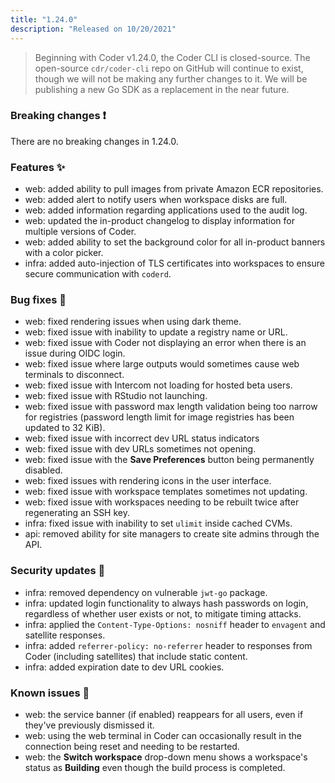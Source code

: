 ```yaml
---
title: "1.24.0"
description: "Released on 10/20/2021"
---
```


> Beginning with Coder v1.24.0, the Coder CLI is closed-source. The open-source
> `cdr/coder-cli` repo on GitHub will continue to exist, though we will not be
> making any further changes to it. We will be publishing a new Go SDK as a
> replacement in the near future.

### Breaking changes ❗

There are no breaking changes in 1.24.0.

### Features ✨

- web: added ability to pull images from private Amazon ECR repositories.
- web: added alert to notify users when workspace disks are full.
- web: added information regarding applications used to the audit log.
- web: updated the in-product changelog to display information for multiple
  versions of Coder.
- web: added ability to set the background color for all in-product banners with
  a color picker.
- infra: added auto-injection of TLS certificates into workspaces to ensure
  secure communication with `coderd`.

### Bug fixes 🐛

- web: fixed rendering issues when using dark theme.
- web: fixed issue with inability to update a registry name or URL.
- web: fixed issue with Coder not displaying an error when there is an issue
  during OIDC login.
- web: fixed issue where large outputs would sometimes cause web terminals to
  disconnect.
- web: fixed issue with Intercom not loading for hosted beta users.
- web: fixed issue with RStudio not launching.
- web: fixed issue with password max length validation being too narrow for
  registries (password length limit for image registries has been updated to 32
  KiB).
- web: fixed issue with incorrect dev URL status indicators
- web: fixed issue with dev URLs sometimes not opening.
- web: fixed issue with the **Save Preferences** button being permanently
  disabled.
- web: fixed issues with rendering icons in the user interface.
- web: fixed issue with workspace templates sometimes not updating.
- web: fixed issue with workspaces needing to be rebuilt twice after
  regenerating an SSH key.
- infra: fixed issue with inability to set `ulimit` inside cached CVMs.
- api: removed ability for site managers to create site admins through the API.

### Security updates 🔐

- infra: removed dependency on vulnerable `jwt-go` package.
- infra: updated login functionality to always hash passwords on login,
  regardless of whether user exists or not, to mitigate timing attacks.
- infra: applied the `Content-Type-Options: nosniff` header to `envagent` and
  satellite responses.
- infra: added `referrer-policy: no-referrer` header to responses from Coder
  (including satellites) that include static content.
- infra: added expiration date to dev URL cookies.

### Known issues 🔧

- web: the service banner (if enabled) reappears for all users, even if they've
  previously dismissed it.
- web: using the web terminal in Coder can occasionally result in the connection
  being reset and needing to be restarted.
- web: the **Switch workspace** drop-down menu shows a workspace's status as
  **Building** even though the build process is completed.
